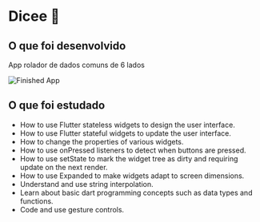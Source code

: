 # Dicee 🎲

## O que foi desenvolvido

App rolador de dados comuns de 6 lados

![Finished App](https://github.com/londonappbrewery/Images/blob/master/dicee-demo.gif)

## O que foi estudado

- How to use Flutter stateless widgets to design the user interface.
- How to use Flutter stateful widgets to update the user interface.
- How to change the properties of various widgets.
- How to use onPressed listeners to detect when buttons are pressed.
- How to use setState to mark the widget tree as dirty and requiring update on the next render.
- How to use Expanded to make widgets adapt to screen dimensions.
- Understand and use string interpolation.
- Learn about basic dart programming concepts such as data types and functions.
- Code and use gesture controls.

